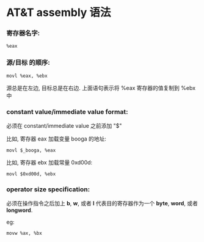 
# AT&T assembly 语法


### 寄存器名字:

`%eax`


### 源/目标 的顺序:

`movl %eax, %ebx`

源总是在左边, 目标总是在右边. 上面语句表示将 %eax 寄存器的值复制到 %ebx 中


### constant value/immediate value format:

必须在 constant/immediate value 之前添加 "$"

比如, 寄存器 eax 加载变量 booga 的地址:

`movl $_booga, %eax`

比如, 寄存器 ebx 加载常量 0xd00d:

`movl $0xd00d, %ebx`


### operator size specification:

必须在操作指令之后加上 **b**, **w**, 或者 **l** 代表目的寄存器作为一个 **byte**, **word**, 或者 **longword**.

eg:

`movw %ax, %bx`


